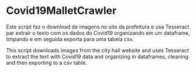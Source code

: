 # Covid19MalletCrawler

Este script faz o download de imagens no site da prefeitura e usa Tesseract par extrair o texto com os dados do Covid19 organizando em um dataframe, limpando e em seguida exporta para uma  tabela csv.

This script downloads images from the city hall website and uses Tesseract to extract the text with Covid19 data and organizing in  dataframes, cleaning and then exporting to a csv table.
